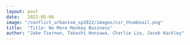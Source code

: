 ```yaml
---
layout: post
date:   2022-05-06
image: "/conflict_urbanism_sp2022/images/csr_thumbnail.png"
title:  "Title: No More Monkey Business"
author: "Jake Tiernan, Takashi Honzawa, Charlie Liu, Jacob Kackley"
---
```


